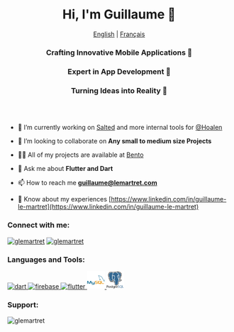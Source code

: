 <h1 align="center">Hi, I'm Guillaume 👋</h1>
<p align="center">
  <a href="https://github.com/glemartret/glemartret/blob/main/README.md">English</a> | <a href="https://github.com/glemartret/glemartret/blob/main/README_FR.md">Français</a>
</p>
<h3 align="center">Crafting Innovative Mobile Applications 🚀</h3>
<h3 align="center">Expert in App Development 📱</h3>
<h3 align="center">Turning Ideas into Reality 🌟</h3>

<br>
<br>

- 🔭 I’m currently working on [Salted](https://github.com/glemartret/glemartret/blob/main/Projects/Hoalen_Salted.md) and more internal tools for [@Hoalen](https://www.hoalen.com/en/)

- 👯 I’m looking to collaborate on **Any small to medium size Projects**

- 👨‍💻 All of my projects are available at [Bento](https://bento.me/lmlabs)

- 💬 Ask me about **Flutter and Dart**

- 📫 How to reach me **guillaume@lemartret.com**

- 📄 Know about my experiences [https://www.linkedin.com/in/guillaume-le-martret](https://www.linkedin.com/in/guillaume-le-martret)

<h3 align="left">Connect with me:</h3>
<p align="left">
<a href="https://twitter.com/glemartret" target="blank"><img align="center" src="https://raw.githubusercontent.com/rahuldkjain/github-profile-readme-generator/master/src/images/icons/Social/twitter.svg" alt="glemartret" height="30" width="40" /></a>
<a href="https://instagram.com/glemartret" target="blank"><img align="center" src="https://raw.githubusercontent.com/rahuldkjain/github-profile-readme-generator/master/src/images/icons/Social/instagram.svg" alt="glemartret" height="30" width="40" /></a>
</p>

<h3 align="left">Languages and Tools:</h3>
<p align="left"> <a href="https://dart.dev" target="_blank" rel="noreferrer"> <img src="https://www.vectorlogo.zone/logos/dartlang/dartlang-icon.svg" alt="dart" width="40" height="40"/> </a> <a href="https://firebase.google.com/" target="_blank" rel="noreferrer"> <img src="https://www.vectorlogo.zone/logos/firebase/firebase-icon.svg" alt="firebase" width="40" height="40"/> </a> <a href="https://flutter.dev" target="_blank" rel="noreferrer"> <img src="https://www.vectorlogo.zone/logos/flutterio/flutterio-icon.svg" alt="flutter" width="40" height="40"/> </a> <a href="https://www.mysql.com/" target="_blank" rel="noreferrer"> <img src="https://raw.githubusercontent.com/devicons/devicon/master/icons/mysql/mysql-original-wordmark.svg" alt="mysql" width="40" height="40"/> </a> <a href="https://www.postgresql.org" target="_blank" rel="noreferrer"> <img src="https://raw.githubusercontent.com/devicons/devicon/master/icons/postgresql/postgresql-original-wordmark.svg" alt="postgresql" width="40" height="40"/> </a> </p>

<h3 align="left">Support:</h3>
<p><a href="https://www.buymeacoffee.com/glemartret"> <img align="left" src="https://cdn.buymeacoffee.com/buttons/v2/default-yellow.png" height="50" width="210" alt="glemartret" /></a></p><br><br>


